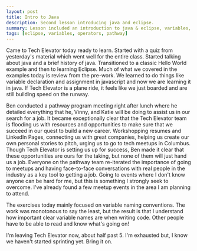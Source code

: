 ```yaml
---
layout: post
title: Intro to Java
description: Second lesson introducing java and eclipse. 
summary: Lesson included an introduction to java & eclipse, variables, data types, expressions, arithmetic operators, and type conversion. 
tags: [eclipse, variables, operators, pathway]
---
```


Came to Tech Elevator today ready to learn. Started with a quiz from yesterday's material which went well for the entire class. Started talking about java and a brief history of java. Transitioned to a classic Hello World example and then to learning Eclipse. Much of what we covered in the examples today is review from the pre-work. We learned to do things like variable declaration and assignment in javascript and now we are learning it in java. If Tech Elevator is a plane ride, it feels like we just boarded and are still building speed on the runway. 

Ben conducted a pathway program meeting right after lunch where he detailed everything that he, Vinny, and Katie will be doing to assist us in our search for a job. It became exceptionally clear that the Tech Elevator team is flooding us with resources and opportunities to make sure that we succeed in our quest to build a new career. Workshopping resumes and LinkedIn Pages, connecting us with great companies, helping us create our own personal stories to pitch, urging us to go to tech meetups in Columbus. Though Tech Elevator is setting us up for success, Ben made it clear that these opportunities are ours for the taking, but none of them will just hand us a job. Everyone on the pathway team re-iterated the importance of going to meetups and having face-to-face conversations with real people in the industry as a key tool to getting a job. Going to events where I don't know anyone can be hard for me, but this is something I strongly seek to overcome. I've already found a few meetup events in the area I am planning to attend. 

The exercises today mainly focused on variable naming conventions. The work was monotonous to say the least, but the result is that I understand how important clear variable names are when writing code. Other people have to be able to read and know what's going on! 

I'm leaving Tech Elevator now, about half past 5. I'm exhausted but, I know we haven't started sprinting yet. Bring it on. 